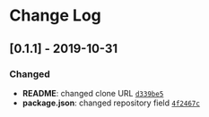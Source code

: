 # Change Log

## [0.1.1] - 2019-10-31
 
### Changed
 
- **README**: changed clone URL [`d339be5`](https://github.com/juangamonal/ts-app-template/commit/d339be5c9c23078fd827bcf2127078415302c144)
- **package.json**: changed repository field [`4f2467c`](https://github.com/juangamonal/ts-app-template/commit/4f2467ce6329fe684a88238ad4f03078d0faf075)
